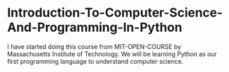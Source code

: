 # Introduction-To-Computer-Science-And-Programming-In-Python
I have started doing this course from MIT-OPEN-COURSE by Massachusetts Institute of Technology. We will be learning Python as our first programming language to understand computer science.
